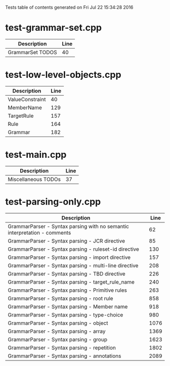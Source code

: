 Tests table of contents generated on Fri Jul 22 15:34:28 2016

# test-grammar-set.cpp
| Description | Line |
|-------------|------|
| GrammarSet TODOS | 40 |

# test-low-level-objects.cpp
| Description | Line |
|-------------|------|
| ValueConstraint | 40 |
| MemberName | 129 |
| TargetRule | 157 |
| Rule | 164 |
| Grammar | 182 |

# test-main.cpp
| Description | Line |
|-------------|------|
| Miscellaneous TODOs | 37 |

# test-parsing-only.cpp
| Description | Line |
|-------------|------|
| GrammarParser - Syntax parsing with no semantic interpretation - comments | 62 |
| GrammarParser - Syntax parsing - JCR directive | 85 |
| GrammarParser - Syntax parsing - ruleset-id directive | 130 |
| GrammarParser - Syntax parsing - import directive | 157 |
| GrammarParser - Syntax parsing - multi-line directive | 208 |
| GrammarParser - Syntax parsing - TBD directive | 226 |
| GrammarParser - Syntax parsing - target_rule_name | 240 |
| GrammarParser - Syntax parsing - Primitive rules | 263 |
| GrammarParser - Syntax parsing - root rule | 858 |
| GrammarParser - Syntax parsing - Member name | 918 |
| GrammarParser - Syntax parsing - type-choice | 980 |
| GrammarParser - Syntax parsing - object | 1076 |
| GrammarParser - Syntax parsing - array | 1369 |
| GrammarParser - Syntax parsing - group | 1623 |
| GrammarParser - Syntax parsing - repetition | 1802 |
| GrammarParser - Syntax parsing - annotations | 2089 |
